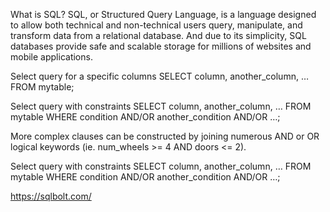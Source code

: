 What is SQL? SQL, or Structured Query Language, is a language designed to allow both technical and non-technical users query, manipulate, and transform data from a relational database. And due to its simplicity, SQL databases provide safe and scalable storage for millions of websites and mobile applications.

Select query for a specific columns SELECT column, another_column, … FROM mytable;

Select query with constraints SELECT column, another_column, … FROM mytable WHERE condition AND/OR another_condition AND/OR …;

More complex clauses can be constructed by joining numerous AND or OR logical keywords (ie. num_wheels >= 4 AND doors <= 2).

Select query with constraints SELECT column, another_column, … FROM mytable WHERE condition AND/OR another_condition AND/OR …;

https://sqlbolt.com/
